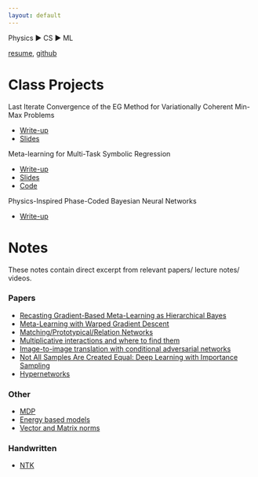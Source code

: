 ```yaml
---
layout: default
---
```


Physics :arrow_forward: CS :arrow_forward: ML

[resume](./IleanaRuginaResume2021.pdf), [github](https://github.com/irugina)

# Class Projects


Last Iterate Convergence of the EG Method for Variationally Coherent Min-Max Problems

* [Write-up](/attachments/6881_project.pdf)
* [Slides](./attachments/6_881_Presentation.pdf)


Meta-learning for Multi-Task Symbolic Regression 

* [Write-up](./attachments/6_883_Project.pdf)
* [Slides](./attachments/6_883_slides.pdf)
* [Code](https://github.com/irugina/6.883-Project-MetaEQL/)


Physics-Inspired Phase-Coded Bayesian Neural Networks

* [Write-up](./attachments/bayesian_optical_neural_networks.pdf)

# Notes

These notes contain direct excerpt from relevant papers/ lecture notes/ videos.

### Papers

* [Recasting Gradient-Based Meta-Learning as Hierarchical Bayes](./posts/bayesian_maml.html)
* [Meta-Learning with Warped Gradient Descent](./posts/warped.html)
* [Matching/Prototypical/Relation Networks](./posts/meta_learn_embeddings.html)
* [Multiplicative interactions and where to find them](./posts/multiplicative_weights.html)
* [Image-to-image translation with conditional adversarial networks](./posts/pix2pix.html) 
* [Not All Samples Are Created Equal: Deep Learning with Importance Sampling ](./posts/imp_sampling.html) 
* [Hypernetworks](./posts/hypernetworks.html)

### Other

* [MDP](./posts/mdp.html)
* [Energy based models](./posts/energy_based_models.html)
* [Vector and Matrix norms](./posts/norms.html)

### Handwritten

* [NTK](./notes/NTK.pdf)



